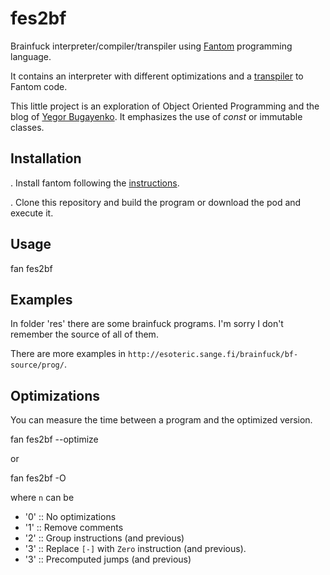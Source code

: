 # fes2bf

Brainfuck interpreter/compiler/transpiler using [Fantom](https://fantom.org)
programming language.

It contains an interpreter with different optimizations and a
[transpiler](https://en.wikipedia.org/wiki/Source-to-source_compiler) to
Fantom code.

This little project is an exploration of Object Oriented Programming and
the blog of [Yegor Bugayenko](https://www.yegor256.com/). It emphasizes the
use of _const_ or immutable classes.

## Installation

. Install fantom following the [instructions](https://fantom.org/download).

. Clone this repository and build the program or download the pod and execute
  it.

## Usage

  fan fes2bf <brainfuck-program>

## Examples

In folder 'res' there are some brainfuck programs. I'm sorry I don't
remember the source of all of them.

There are more examples in `http://esoteric.sange.fi/brainfuck/bf-source/prog/`.

## Optimizations

You can measure the time between a program and the optimized version.

  fan fes2bf --optimize <n>

or

  fan fes2bf -O <n>

where `n` can be

- '0' :: No optimizations
- '1' :: Remove comments
- '2' :: Group instructions (and previous)
- '3' :: Replace `[-]` with `Zero` instruction (and previous).
- '3' :: Precomputed jumps (and previous)

